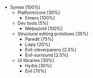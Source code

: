 * Symex [100%]
	* Platform/core [30%]
		* Emacs [100%]
	* Dev tools [5%]
		* Melpazoid [100%]
	* Structural editing primitives [35%]
		* Paredit [75%]
		* Lispy [20%]
		* Evil-cleverparens [2.5%]
		* Evil-surround [2.5%]
	* UI libraries [30%]
		* Hydra [30%]
		* Evil [70%]
